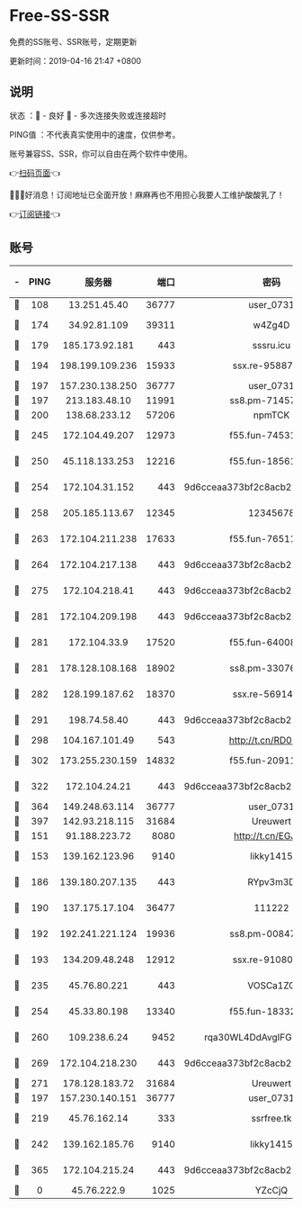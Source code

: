 # Free-SS-SSR

免费的SS账号、SSR账号，定期更新

更新时间：2019-04-16 21:47 +0800

## 说明

状态     ：🙂 - 良好 🙁 - 多次连接失败或连接超时

PING值   ：不代表真实使用中的速度，仅供参考。

账号兼容SS、SSR，你可以自由在两个软件中使用。

👉[扫码页面](https://liesauer.github.io/Free-SS-SSR/)👈

🎉🎉🎉好消息！订阅地址已全面开放！麻麻再也不用担心我要人工维护酸酸乳了！

👉[订阅链接](https://www.liesauer.net/yogurt/subscribe?ACCESS_TOKEN=DAYxR3mMaZAsaqUb)👈

## 账号

|-|PING|服务器|端口|密码|加密方式|区域|
|:----:|:----:|:-----:|-----:|:----:|:----:|:----:|
|🙂|108|13.251.45.40|36777|user_0731|chacha20|SG|
|🙂|174|34.92.81.109|39311|w4Zg4D|chacha20-ietf|US|
|🙂|179|185.173.92.181|443|sssru.icu|rc4-md5|RU|
|🙂|194|198.199.109.236|15933|ssx.re-95887185|aes-256-cfb|US|
|🙂|197|157.230.138.250|36777|user_0731|chacha20|US|
|🙂|197|213.183.48.10|11991|ss8.pm-71457072|rc4-md5|RU|
|🙂|200|138.68.233.12|57206|npmTCK|rc4-md5|US|
|🙂|245|172.104.49.207|12973|f55.fun-74531550|aes-256-cfb|SG|
|🙂|250|45.118.133.253|12216|f55.fun-18561678|aes-256-cfb|SG|
|🙂|254|172.104.31.152|443|9d6cceaa373bf2c8acb22e60b6a58be6|aes-256-cfb|US|
|🙂|258|205.185.113.67|12345|12345678|aes-256-cfb|US|
|🙂|263|172.104.211.238|17633|f55.fun-76511105|aes-256-cfb|US|
|🙂|264|172.104.217.138|443|9d6cceaa373bf2c8acb22e60b6a58be6|aes-256-cfb|US|
|🙂|275|172.104.218.41|443|9d6cceaa373bf2c8acb22e60b6a58be6|aes-256-cfb|US|
|🙂|281|172.104.209.198|443|9d6cceaa373bf2c8acb22e60b6a58be6|aes-256-cfb|US|
|🙂|281|172.104.33.9|17520|f55.fun-64008519|aes-256-cfb|SG|
|🙂|281|178.128.108.168|18902|ss8.pm-33076243|aes-256-cfb|SG|
|🙂|282|128.199.187.62|18370|ssx.re-56914452|aes-256-cfb|SG|
|🙂|291|198.74.58.40|443|9d6cceaa373bf2c8acb22e60b6a58be6|aes-256-cfb|US|
|🙂|298|104.167.101.49|543|http://t.cn/RD0D7sx|rc4-md5|CA|
|🙂|302|173.255.230.159|14832|f55.fun-20911202|aes-256-cfb|US|
|🙂|322|172.104.24.21|443|9d6cceaa373bf2c8acb22e60b6a58be6|aes-256-cfb|US|
|🙂|364|149.248.63.114|36777|user_0731|chacha20|CA|
|🙂|397|142.93.218.115|31684|Ureuwert|chacha20|IN|
|🙂|151|91.188.223.72|8080|http://t.cn/EGJIyrl|rc4-md5|RU|
|🙂|153|139.162.123.96|9140|likky1415|aes-256-cfb|JP|
|🙂|186|139.180.207.135|443|RYpv3m3D|aes-256-cfb|JP|
|🙂|190|137.175.17.104|36477|111222|aes-256-cfb|US|
|🙂|192|192.241.221.124|19936|ss8.pm-00847674|aes-256-cfb|US|
|🙂|193|134.209.48.248|12912|ssx.re-91080616|aes-256-cfb|US|
|🙂|235|45.76.80.221|443|VOSCa1ZG|aes-256-cfb|DE|
|🙂|254|45.33.80.198|13340|f55.fun-18332298|aes-256-cfb|US|
|🙂|260|109.238.6.24|9452|rqa30WL4DdAvgIFG6Fs3znzTa|aes-256-cfb|FR|
|🙂|269|172.104.218.230|443|9d6cceaa373bf2c8acb22e60b6a58be6|aes-256-cfb|US|
|🙂|271|178.128.183.72|31684|Ureuwert|chacha20|US|
|🙁|197|157.230.140.151|36777|user_0731|chacha20|US|
|🙁|219|45.76.162.14|333|ssrfree.tk|aes-256-cfb|SG|
|🙁|242|139.162.185.76|9140|likky1415|aes-256-cfb|DE|
|🙁|365|172.104.215.24|443|9d6cceaa373bf2c8acb22e60b6a58be6|aes-256-cfb|US|
|🙁|0|45.76.222.9|1025|YZcCjQ|rc4-md5|JP|
